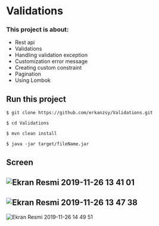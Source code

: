 # Validations

### This project is about:

- Rest api
- Validations
- Handling validation exception
- Customization error message
- Creating custom constraint
- Pagination
- Using Lombok

## Run this project

`$ git clone https://github.com/erkanzsy/Validations.git`

`$ cd Validations`

`$ mvn clean install`

`$ java -jar target/fileName.jar`


## Screen


![Ekran Resmi 2019-11-26 13 41 01](https://user-images.githubusercontent.com/22520257/69623986-daa89500-1054-11ea-8e0f-a521ba64ac10.png)
-
![Ekran Resmi 2019-11-26 13 47 38](https://user-images.githubusercontent.com/22520257/69625601-f8c3c480-1057-11ea-9066-0f6bc9f28ac5.png)
-
![Ekran Resmi 2019-11-26 14 49 51](https://user-images.githubusercontent.com/22520257/69627633-12670b00-105c-11ea-8053-2aebdf2b7882.png)
